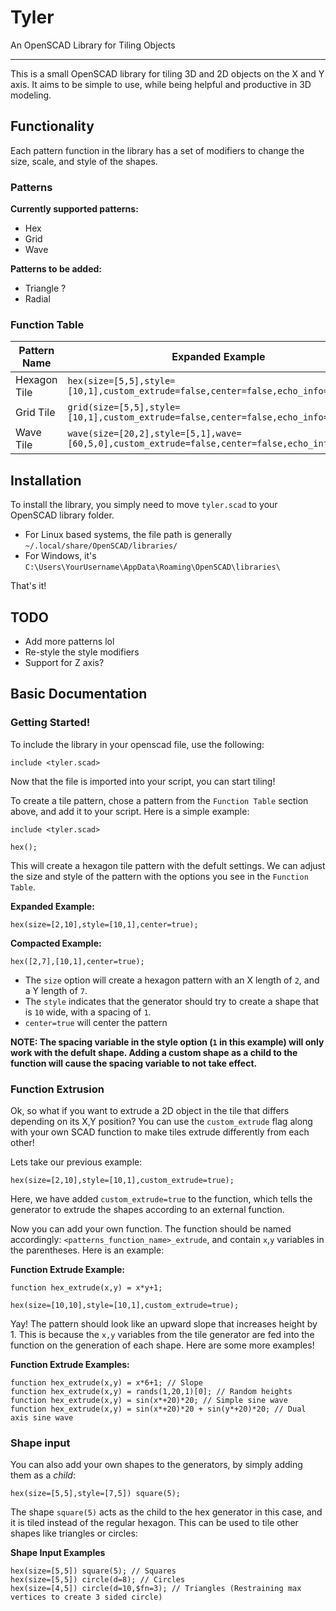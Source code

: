 # Tyler
An OpenSCAD Library for Tiling Objects
___
This is a small OpenSCAD library for tiling 3D and 2D objects on the X and Y axis. It aims to be simple to use, while being helpful and productive in 3D modeling.

## Functionality
Each pattern function in the library has a set of modifiers to change the size, scale, and style of the shapes.

### Patterns
**Currently supported patterns:**
* Hex
* Grid
* Wave

**Patterns to be added:**
* Triangle ?
* Radial

### Function Table
| Pattern Name | Expanded Example                                                                                |
| ------------ | ----------------------------------------------------------------------------------------------- |
| Hexagon Tile | `hex(size=[5,5],style=[10,1],custom_extrude=false,center=false,echo_info=false);`               |
| Grid Tile    | `grid(size=[5,5],style=[10,1],custom_extrude=false,center=false,echo_info=false);`              |
| Wave Tile    | `wave(size=[20,2],style=[5,1],wave=[60,5,0],custom_extrude=false,center=false,echo_info=false)` |


## Installation
To install the library, you simply need to move `tyler.scad` to your OpenSCAD library folder.

* For Linux based systems, the file path is generally `~/.local/share/OpenSCAD/libraries/`
* For Windows, it's `C:\Users\YourUsername\AppData\Roaming\OpenSCAD\libraries\`

That's it!

## TODO
* Add more patterns lol
* Re-style the style modifiers
* Support for Z axis?

## Basic Documentation
### Getting Started!

To include the library in your openscad file, use the following:
```openscad
include <tyler.scad>
```

Now that the file is imported into your script, you can start tiling!

To create a tile pattern, chose a pattern from the `Function Table` section above, and add it to your script. Here is a simple example:
```openscad
include <tyler.scad>

hex();
```
This will create a hexagon tile pattern with the defult settings. 
We can adjust the size and style of the pattern with the options you see in the `Function Table`.

**Expanded Example:**
```openscad
hex(size=[2,10],style=[10,1],center=true);
```
**Compacted Example:**
```openscad
hex([2,7],[10,1],center=true);
```

- The `size` option will create a hexagon pattern with an X length of `2`, and a Y length of `7`.
- The `style` indicates that the generator should try to create a shape that is `10` wide, with a spacing of `1`.
- `center=true` will center the pattern

**NOTE: The spacing variable in the style option (`1` in this example) will only work with the defult shape. Adding a custom shape as a child to the function will cause the spacing variable to not take effect.**

### Function Extrusion
Ok, so what if you want to extrude a 2D object in the tile that differs depending on its X,Y position?
You can use the `custom_extrude` flag along with your own SCAD function to make tiles extrude differently from each other!

Lets take our previous example:
```openscad
hex(size=[2,10],style=[10,1],custom_extrude=true);
```

Here, we have added `custom_extrude=true` to the function, which tells the generator to extrude the shapes according to an external function.

Now you can add your own function. The function should be named accordingly: `<patterns_function_name>_extrude`, and contain `x`,`y` variables in the parentheses. Here is an example:

**Function Extrude Example:**
```openscad
function hex_extrude(x,y) = x*y+1;

hex(size=[10,10],style=[10,1],custom_extrude=true);
```

Yay! The pattern should look like an upward slope that increases height by 1. This is because the `x,y` variables from the tile generator are fed into the function on the generation of each shape. Here are some more examples!

**Function Extrude Examples:**
```openscad
function hex_extrude(x,y) = x*6+1; // Slope
function hex_extrude(x,y) = rands(1,20,1)[0]; // Random heights
function hex_extrude(x,y) = sin(x*+20)*20; // Simple sine wave
function hex_extrude(x,y) = sin(x*+20)*20 + sin(y*+20)*20; // Dual axis sine wave
```

### Shape input

You can also add your own shapes to the generators, by simply adding them as a *child*:

```openscad
hex(size=[5,5],style=[7,5]) square(5);
```

The shape `square(5)` acts as the child to the hex generator in this case, and it is tiled instead of the regular hexagon. This can be used to tile other shapes like triangles or circles:

**Shape Input Examples**
```openscad
hex(size=[5,5]) square(5); // Squares
hex(size=[5,5]) circle(d=8); // Circles
hex(size=[4,5]) circle(d=10,$fn=3); // Triangles (Restraining max vertices to create 3 sided circle)
```